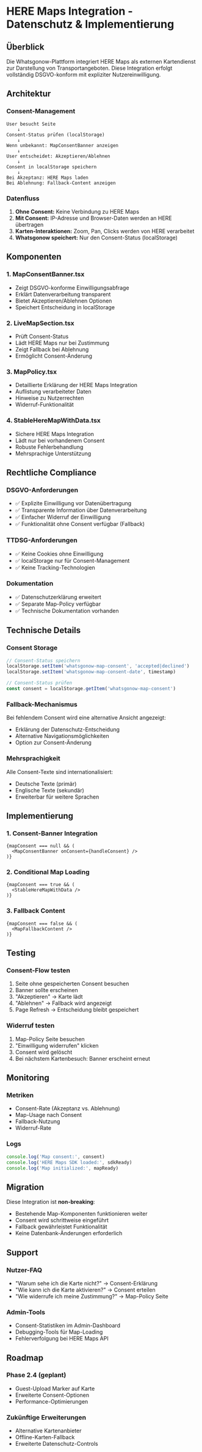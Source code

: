 
# HERE Maps Integration - Datenschutz & Implementierung

## Überblick

Die Whatsgonow-Plattform integriert HERE Maps als externen Kartendienst zur Darstellung von Transportangeboten. Diese Integration erfolgt vollständig DSGVO-konform mit expliziter Nutzereinwilligung.

## Architektur

### Consent-Management

```
User besucht Seite
    ↓
Consent-Status prüfen (localStorage)
    ↓
Wenn unbekannt: MapConsentBanner anzeigen
    ↓
User entscheidet: Akzeptieren/Ablehnen
    ↓
Consent in localStorage speichern
    ↓
Bei Akzeptanz: HERE Maps laden
Bei Ablehnung: Fallback-Content anzeigen
```

### Datenfluss

1. **Ohne Consent:** Keine Verbindung zu HERE Maps
2. **Mit Consent:** IP-Adresse und Browser-Daten werden an HERE übertragen
3. **Karten-Interaktionen:** Zoom, Pan, Clicks werden von HERE verarbeitet
4. **Whatsgonow speichert:** Nur den Consent-Status (localStorage)

## Komponenten

### 1. MapConsentBanner.tsx
- Zeigt DSGVO-konforme Einwilligungsabfrage
- Erklärt Datenverarbeitung transparent
- Bietet Akzeptieren/Ablehnen Optionen
- Speichert Entscheidung in localStorage

### 2. LiveMapSection.tsx
- Prüft Consent-Status
- Lädt HERE Maps nur bei Zustimmung
- Zeigt Fallback bei Ablehnung
- Ermöglicht Consent-Änderung

### 3. MapPolicy.tsx
- Detaillierte Erklärung der HERE Maps Integration
- Auflistung verarbeiteter Daten
- Hinweise zu Nutzerrechten
- Widerruf-Funktionalität

### 4. StableHereMapWithData.tsx
- Sichere HERE Maps Integration
- Lädt nur bei vorhandenem Consent
- Robuste Fehlerbehandlung
- Mehrsprachige Unterstützung

## Rechtliche Compliance

### DSGVO-Anforderungen
- ✅ Explizite Einwilligung vor Datenübertragung
- ✅ Transparente Information über Datenverarbeitung
- ✅ Einfacher Widerruf der Einwilligung
- ✅ Funktionalität ohne Consent verfügbar (Fallback)

### TTDSG-Anforderungen
- ✅ Keine Cookies ohne Einwilligung
- ✅ localStorage nur für Consent-Management
- ✅ Keine Tracking-Technologien

### Dokumentation
- ✅ Datenschutzerklärung erweitert
- ✅ Separate Map-Policy verfügbar
- ✅ Technische Dokumentation vorhanden

## Technische Details

### Consent Storage
```javascript
// Consent-Status speichern
localStorage.setItem('whatsgonow-map-consent', 'accepted|declined')
localStorage.setItem('whatsgonow-map-consent-date', timestamp)

// Consent-Status prüfen
const consent = localStorage.getItem('whatsgonow-map-consent')
```

### Fallback-Mechanismus
Bei fehlendem Consent wird eine alternative Ansicht angezeigt:
- Erklärung der Datenschutz-Entscheidung
- Alternative Navigationsmöglichkeiten
- Option zur Consent-Änderung

### Mehrsprachigkeit
Alle Consent-Texte sind internationalisiert:
- Deutsche Texte (primär)
- Englische Texte (sekundär)
- Erweiterbar für weitere Sprachen

## Implementierung

### 1. Consent-Banner Integration
```tsx
{mapConsent === null && (
  <MapConsentBanner onConsent={handleConsent} />
)}
```

### 2. Conditional Map Loading
```tsx
{mapConsent === true && (
  <StableHereMapWithData />
)}
```

### 3. Fallback Content
```tsx
{mapConsent === false && (
  <MapFallbackContent />
)}
```

## Testing

### Consent-Flow testen
1. Seite ohne gespeicherten Consent besuchen
2. Banner sollte erscheinen
3. "Akzeptieren" → Karte lädt
4. "Ablehnen" → Fallback wird angezeigt
5. Page Refresh → Entscheidung bleibt gespeichert

### Widerruf testen
1. Map-Policy Seite besuchen
2. "Einwilligung widerrufen" klicken
3. Consent wird gelöscht
4. Bei nächstem Kartenbesuch: Banner erscheint erneut

## Monitoring

### Metriken
- Consent-Rate (Akzeptanz vs. Ablehnung)
- Map-Usage nach Consent
- Fallback-Nutzung
- Widerruf-Rate

### Logs
```javascript
console.log('Map consent:', consent)
console.log('HERE Maps SDK loaded:', sdkReady)
console.log('Map initialized:', mapReady)
```

## Migration

Diese Integration ist **non-breaking**:
- Bestehende Map-Komponenten funktionieren weiter
- Consent wird schrittweise eingeführt
- Fallback gewährleistet Funktionalität
- Keine Datenbank-Änderungen erforderlich

## Support

### Nutzer-FAQ
- "Warum sehe ich die Karte nicht?" → Consent-Erklärung
- "Wie kann ich die Karte aktivieren?" → Consent erteilen
- "Wie widerrufe ich meine Zustimmung?" → Map-Policy Seite

### Admin-Tools
- Consent-Statistiken im Admin-Dashboard
- Debugging-Tools für Map-Loading
- Fehlerverfolgung bei HERE Maps API

## Roadmap

### Phase 2.4 (geplant)
- Guest-Upload Marker auf Karte
- Erweiterte Consent-Optionen
- Performance-Optimierungen

### Zukünftige Erweiterungen
- Alternative Kartenanbieter
- Offline-Karten-Fallback
- Erweiterte Datenschutz-Controls
